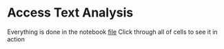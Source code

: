 

# Access Text Analysis

Everything is done in the notebook [file]("Access%20Talk%20Text%20Analysis.ipynb")
Click through all of cells to see it in action
